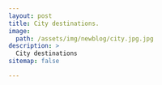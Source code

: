 ```yaml
---
layout: post
title: City destinations.
image:
  path: /assets/img/newblog/city.jpg.jpg
description: >
  City destinations
sitemap: false

---
```

